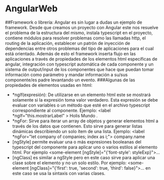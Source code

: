 # AngularWeb



##Framework o librería:
Angular es sin lugar a dudas un ejemplo de framework. Desde que creamos un proyecto con Angular este nos resuelve el problema de la estructura del mismo, instala typescript en el proyecto, contiene módulos para resolver problemas como las llamadas http, el routing de la aplicación, establecer un patrón de inyección de dependencias entre otros problemas del tipo de aplicaciones para el cual está orientado. 
Además de esto el framework inserta flujo en las aplicaciones a través de propiedades de los elementos html específicas de angular, integración con typescript automática de cada componente y un sistema de output/input de los componentes que hace que puedan tomar información como parámetro y mandar información a su/sus componente/es padre levantando un evento. 
###Algunas de las propiedades de elementos usadas en html:
- *ngIf(expresión): De utilizarse en un elemento html este se mostrará solamente si la expresión toma valor verdadero. Esta expresión se debe evaluar con variables o un método que esté en el archivo typescript correspondiente al componente. Ejemplo: <label *ngIf=”this.mostrarLabel” > Holis Mundo </label>.
- *ngFor: Sirve para iterar un array de objetos y generar elementos html a través de los datos que contienen. Esto sirve para generar listas dinámicas describiendo un solo ítem de una lista. Ejemplo: <label *ngFor="let company of companies; index as i;"> company.name </label>
- [ngStyle] permite evaluar una o más expresiones booleanas del typescript del componente para aplicar uno o varios estilos al elemento html. Por ejemplo <some-element [ngStyle]="{'font-style': styleExp}">...</some-element>
- [ngClass] es similar a ngStyle pero en este caso sirve para aplicar una clase sobre el elemento y no un solo estilo. Por ejemplo: <some-element [ngClass]="{'first': true, 'second': true, 'third': false}">...</some-element> en este caso se usa la sintaxis  con varias clases.

